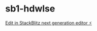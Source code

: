 # sb1-hdwlse

[Edit in StackBlitz next generation editor ⚡️](https://stackblitz.com/~/github.com/Kolapo-code/sb1-hdwlse)